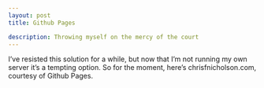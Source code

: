 ```yaml
---
layout: post
title: Github Pages

description: Throwing myself on the mercy of the court
---
```

I’ve resisted this solution for a while, but now that I’m not running my own server it’s a tempting option. So for the moment, here’s chrisfnicholson.com, courtesy of Github Pages.

